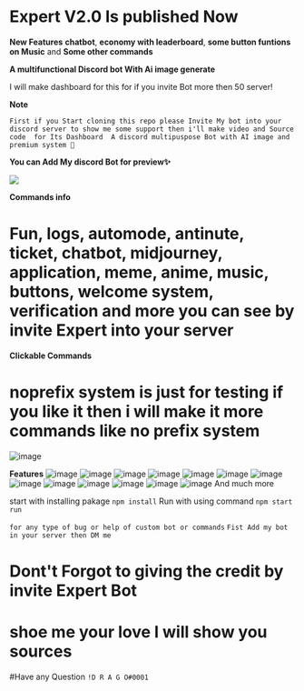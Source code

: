 # Expert V2.0 Is published Now
**New Features**
**chatbot**, **economy with leaderboard**, **some button funtions on Music** and **Some other commands**

**A multifunctional Discord bot With Ai image generate**

I will make dashboard for this for if you invite Bot more then 50 server! 

**Note**

``First if you Start cloning this repo please Invite My bot into your discord server to show me some support then i'll make video and Source code  for Its Dashboard 
A discord multipuspose Bot with AI image and premium system 🌟``

**You can Add My discord Bot for preview✨**

<a href="https://top.gg/bot/1023810715250860105">
<img src="https://top.gg/api/widget/1023810715250860105.svg">
</a>

**Commands info**
# Fun, logs, automode, antinute, ticket, chatbot, midjourney, application, meme, anime, music, buttons, welcome system, verification and more you can see by invite Expert into your server
**Clickable Commands**
# noprefix system is just for testing if you like it then i will make it more commands like no prefix system 
![image](https://user-images.githubusercontent.com/92865043/232497758-aaf08f8d-0ce6-4715-9a52-0ec43c40e3cb.png)

**Features**
![image](https://media.discordapp.net/attachments/1101154365391245333/1126869145745637488/image.png)
![image](https://media.discordapp.net/attachments/1101154365391245333/1126869484964167780/image.png)
![image](https://media.discordapp.net/attachments/1101154365391245333/1126869569588445224/image.png)
![image](https://media.discordapp.net/attachments/1101154365391245333/1126869649242472549/image.png)
![image](https://media.discordapp.net/attachments/1101154365391245333/1126869905506050108/image.png)
![image](https://media.discordapp.net/attachments/1101154365391245333/1126870014968991864/image.png?width=314&height=676)
![image](https://media.discordapp.net/attachments/1101154365391245333/1126870409959194704/image.png)
![image](https://media.discordapp.net/attachments/1101154379035324417/1126870805347827753/image.png)
![image](https://media.discordapp.net/attachments/1101154365391245333/1126871008721248296/image.png)
![image](https://media.discordapp.net/attachments/1101154365391245333/1126871121124413603/image.png)
![image](https://media.discordapp.net/attachments/1101154365391245333/1126871173104410754/file.jpg)
![image](https://github.com/XEpert-Bot/Expert-v2.0/assets/92865043/8e13c420-0e09-4150-9787-f2bc865d2829)
![image](https://github.com/XEpert-Bot/Expert-v2.0/assets/92865043/2da07c5b-982d-4ff2-9f1f-960da61d7036)
And much more 


start with installing pakage ``npm install``
Run with using command ``npm start run``

```for any type of bug or help of custom bot or commands``` ```Fist Add my bot in your server then DM me ```
# Dont't Forgot to giving the credit by invite Expert Bot
# shoe me your love I will show you sources 

#Have any Question  ``!D R A G O#0001``
